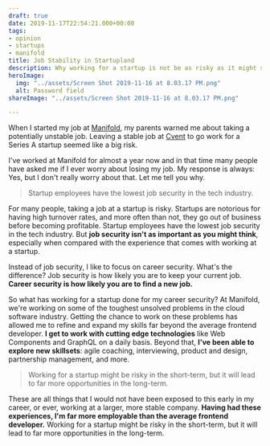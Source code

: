 ```yaml
---
draft: true
date: 2019-11-17T22:54:21.000+00:00
tags:
- opinion
- startups
- manifold
title: Job Stability in Startupland
description: Why working for a startup is not be as risky as it might seem.
heroImage:
  img: "../assets/Screen Shot 2019-11-16 at 8.03.17 PM.png"
  alt: Password field
shareImage: "../assets/Screen Shot 2019-11-16 at 8.03.17 PM.png"

---
```

When I started my job at [Manifold](https://manifold.co), my parents warned me about taking a potentially unstable job. Leaving a stable job at [Cvent](https://cvent.com) to go work for a Series A startup seemed like a big risk.

I've worked at Manifold for almost a year now and in that time many people have asked me if I ever worry about losing my job. My response is always: Yes, but I don't really worry about that. Let me tell you why.

> Startup employees have the lowest job security in the tech industry.

For many people, taking a job at a startup is risky. Startups are notorious for having high turnover rates, and more often than not, they go out of business before becoming profitable. Startup employees have the lowest job security in the tech industry. But **job security isn't as important as you might think**, especially when compared with the experience that comes with working at a startup.

Instead of job security, I like to focus on career security. What's the difference? Job security is how likely you are to keep your current job. **Career security is how likely you are to find a new job.**

So what has working for a startup done for my career security? At Manifold, we're working on some of the toughest unsolved problems in the cloud software industry. Getting the chance to work on these problems has allowed me to refine and expand my skills far beyond the average frontend developer. **I get to work with cutting edge technologies** like Web Components and GraphQL on a daily basis. Beyond that, **I've been able to explore new skillsets**: agile coaching, interviewing, product and design, partnership management, and more.

> Working for a startup might be risky in the short-term, but it will lead to far more opportunities in the long-term.

These are all things that I would not have been exposed to this early in my career, or ever, working at a larger, more stable company. **Having had these experiences, I'm far more employable than the average frontend developer.** Working for a startup might be risky in the short-term, but it will lead to far more opportunities in the long-term.